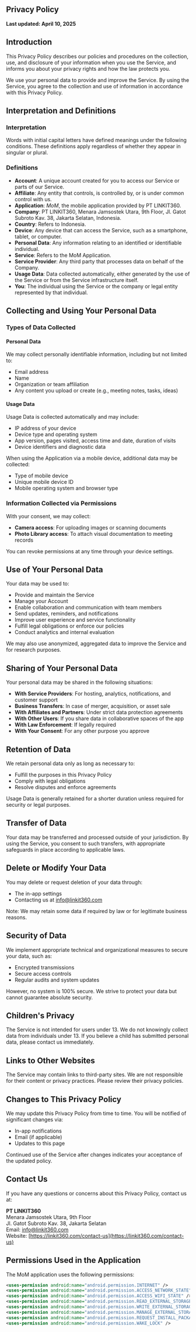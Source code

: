 ## Privacy Policy  
**Last updated: April 10, 2025**

## Introduction  
This Privacy Policy describes our policies and procedures on the collection, use, and disclosure of your information when you use the Service, and informs you about your privacy rights and how the law protects you.

We use your personal data to provide and improve the Service. By using the Service, you agree to the collection and use of information in accordance with this Privacy Policy.

## Interpretation and Definitions

### Interpretation  
Words with initial capital letters have defined meanings under the following conditions. These definitions apply regardless of whether they appear in singular or plural.

### Definitions  
- **Account**: A unique account created for you to access our Service or parts of our Service.  
- **Affiliate**: Any entity that controls, is controlled by, or is under common control with us.  
- **Application**: *MoM*, the mobile application provided by PT LINKIT360.  
- **Company**: PT LINKIT360, Menara Jamsostek Utara, 9th Floor, Jl. Gatot Subroto Kav. 38, Jakarta Selatan, Indonesia.  
- **Country**: Refers to Indonesia.  
- **Device**: Any device that can access the Service, such as a smartphone, tablet, or computer.  
- **Personal Data**: Any information relating to an identified or identifiable individual.  
- **Service**: Refers to the MoM Application.  
- **Service Provider**: Any third party that processes data on behalf of the Company.  
- **Usage Data**: Data collected automatically, either generated by the use of the Service or from the Service infrastructure itself.  
- **You**: The individual using the Service or the company or legal entity represented by that individual.

## Collecting and Using Your Personal Data

### Types of Data Collected

#### Personal Data  
We may collect personally identifiable information, including but not limited to:  
- Email address  
- Name  
- Organization or team affiliation  
- Any content you upload or create (e.g., meeting notes, tasks, ideas)

#### Usage Data  
Usage Data is collected automatically and may include:  
- IP address of your device  
- Device type and operating system  
- App version, pages visited, access time and date, duration of visits  
- Device identifiers and diagnostic data

When using the Application via a mobile device, additional data may be collected:  
- Type of mobile device  
- Unique mobile device ID  
- Mobile operating system and browser type

### Information Collected via Permissions  
With your consent, we may collect:
- **Camera access**: For uploading images or scanning documents  
- **Photo Library access**: To attach visual documentation to meeting records  

You can revoke permissions at any time through your device settings.

## Use of Your Personal Data  
Your data may be used to:
- Provide and maintain the Service  
- Manage your Account  
- Enable collaboration and communication with team members  
- Send updates, reminders, and notifications  
- Improve user experience and service functionality  
- Fulfill legal obligations or enforce our policies  
- Conduct analytics and internal evaluation  

We may also use anonymized, aggregated data to improve the Service and for research purposes.

## Sharing of Your Personal Data  
Your personal data may be shared in the following situations:
- **With Service Providers**: For hosting, analytics, notifications, and customer support  
- **Business Transfers**: In case of merger, acquisition, or asset sale  
- **With Affiliates and Partners**: Under strict data protection agreements  
- **With Other Users**: If you share data in collaborative spaces of the app  
- **With Law Enforcement**: If legally required  
- **With Your Consent**: For any other purpose you approve

## Retention of Data  
We retain personal data only as long as necessary to:
- Fulfill the purposes in this Privacy Policy  
- Comply with legal obligations  
- Resolve disputes and enforce agreements  

Usage Data is generally retained for a shorter duration unless required for security or legal purposes.

## Transfer of Data  
Your data may be transferred and processed outside of your jurisdiction. By using the Service, you consent to such transfers, with appropriate safeguards in place according to applicable laws.

## Delete or Modify Your Data  
You may delete or request deletion of your data through:
- The in-app settings  
- Contacting us at [info@linkit360.com](mailto:info@linkit360.com)  

Note: We may retain some data if required by law or for legitimate business reasons.

## Security of Data  
We implement appropriate technical and organizational measures to secure your data, such as:
- Encrypted transmissions  
- Secure access controls  
- Regular audits and system updates  

However, no system is 100% secure. We strive to protect your data but cannot guarantee absolute security.

## Children's Privacy  
The Service is not intended for users under 13. We do not knowingly collect data from individuals under 13. If you believe a child has submitted personal data, please contact us immediately.

## Links to Other Websites  
The Service may contain links to third-party sites. We are not responsible for their content or privacy practices. Please review their privacy policies.

## Changes to This Privacy Policy  
We may update this Privacy Policy from time to time. You will be notified of significant changes via:
- In-app notifications  
- Email (if applicable)  
- Updates to this page  

Continued use of the Service after changes indicates your acceptance of the updated policy.

## Contact Us  
If you have any questions or concerns about this Privacy Policy, contact us at:

**PT LINKIT360**  
Menara Jamsostek Utara, 9th Floor  
Jl. Gatot Subroto Kav. 38, Jakarta Selatan  
Email: [info@linkit360.com](mailto:info@linkit360.com)  
Website: [https://linkit360.com/contact-us](https://linkit360.com/contact-us)

## Permissions Used in the Application  
The MoM application uses the following permissions:

```xml
<uses-permission android:name="android.permission.INTERNET" />
<uses-permission android:name="android.permission.ACCESS_NETWORK_STATE" />
<uses-permission android:name="android.permission.ACCESS_WIFI_STATE" />
<uses-permission android:name="android.permission.READ_EXTERNAL_STORAGE" />
<uses-permission android:name="android.permission.WRITE_EXTERNAL_STORAGE" />
<uses-permission android:name="android.permission.MANAGE_EXTERNAL_STORAGE" tools:targetApi="30" />
<uses-permission android:name="android.permission.REQUEST_INSTALL_PACKAGES" />
<uses-permission android:name="android.permission.WAKE_LOCK" />
